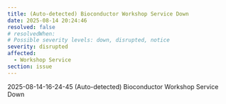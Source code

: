 ```yaml
---
title: (Auto-detected) Bioconductor Workshop Service Down
date: 2025-08-14 20:24:46
resolved: false
# resolvedWhen: 
# Possible severity levels: down, disrupted, notice
severity: disrupted
affected:
  - Workshop Service
section: issue
---
```


2025-08-14-16-24-45 (Auto-detected) Bioconductor Workshop Service Down

